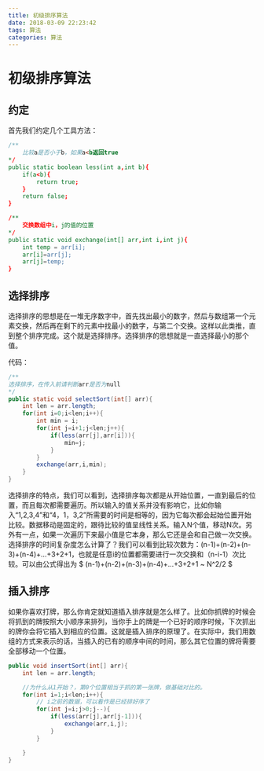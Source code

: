 ```yaml
---
title: 初级排序算法
date: 2018-03-09 22:23:42
tags: 算法
categories: 算法
---
```


# 初级排序算法

## 约定

首先我们约定几个工具方法：

```java
/**
    比较a是否小于b，如果a<b返回true
*/
public static boolean less(int a,int b){
    if(a<b){
        return true;
    }
    return false;
}

/**
    交换数组中i，j的值的位置
*/
public static void exchange(int[] arr,int i,int j){
    int temp = arr[i];
    arr[i]=arr[j];
    arr[j]=temp;
}
```

## 选择排序

选择排序的思想是在一堆无序数字中，首先找出最小的数字，然后与数组第一个元素交换，然后再在剩下的元素中找最小的数字，与第二个交换。这样以此类推，直到整个排序完成。这个就是选择排序。选择排序的思想就是一直选择最小的那个值。

代码：

```java
/**
选择排序，在传入前请判断arr是否为null
*/
public static void selectSort(int[] arr){
    int len = arr.length;
    for(int i=0;i<len;i++){
        int min = i;
        for(int j=i+1;j<len;j++){
            if(less(arr[j],arr[i])){
                min=j;
            }
        }
        exchange(arr,i,min);
    }
}

```

选择排序的特点，我们可以看到，选择排序每次都是从开始位置，一直到最后的位置，而且每次都需要遍历。所以输入的值关系并没有影响它，比如你输入“1,2,3,4”和“4，1，3,2”所需要的时间是相等的，因为它每次都会起始位置开始比较。数据移动是固定的，跟待比较的值呈线性关系。输入N个值，移动N次。另外有一点，如果一次遍历下来最小值是它本身，那么它还是会和自己做一次交换。
选择排序的时间复杂度怎么计算了？我们可以看到比较次数为：(n-1)+(n-2)+(n-3)+(n-4)+...+3+2+1，也就是任意i的位置都需要进行一次交换和（n-i-1）次比较。可以由公式得出为 $ (n-1)+(n-2)+(n-3)+(n-4)+...+3+2+1 ~ N^2/2 $

## 插入排序

如果你喜欢打牌，那么你肯定就知道插入排序就是怎么样了。比如你抓牌的时候会将抓到的牌按照大小顺序来排列，当你手上的牌是一个已好的顺序时候，下次抓出的牌你会将它插入到相应的位置。这就是插入排序的原理了。在实际中，我们用数组的方式来表示的话，当插入的已有的顺序中间的时间，那么其它位置的牌将需要全部移动一个位置。

```java
public void insertSort(int[] arr){
    int len = arr.length;

    //为什么从1开始？，第0个位置相当于抓的第一张牌，做基础对比的。
    for(int i=1;i<len;i++){
        // i之前的数据，可以看作是已经排好序了
        for(int j=i;j>0;j--){
            if(less(arr[j],arr[j-1])){
                exchange(arr,i,j);
            }
        }

    }
}
```